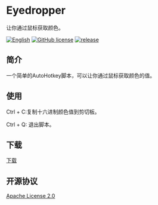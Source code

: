# Eyedropper

让你通过鼠标获取颜色。

[![English](https://img.shields.io/badge/readme-English-brightgreen.svg?style=flat-square)](/README.md) [![GitHub license](https://img.shields.io/badge/license-Apache%202-blue.svg?style=flat-square)](/LICENSE) [![release](https://img.shields.io/github/release/gooosie/Eyedropper.svg?style=flat-square)](https://github.com/gooosie/Eyedropper/releases)

## 简介

一个简单的AutoHotkey脚本，可以让你通过鼠标获取颜色的值。

## 使用

Ctrl + C:复制十六进制颜色值到剪切板。

Ctrl + Q: 退出脚本。

## 下载

[下载](https://github.com/gooosie/Eyedropper/releases)

## 开源协议

[Apache License 2.0](/LICENSE)